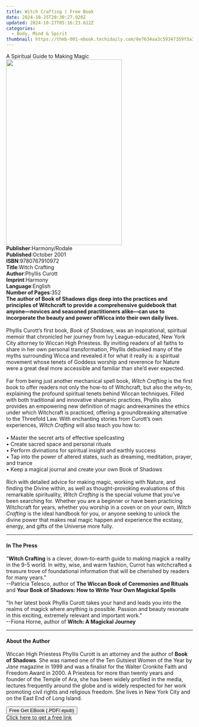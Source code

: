 ```yaml
---
title: Witch Crafting | Free Book
date: 2024-10-25T20:30:27.920Z
updated: 2024-10-27T05:16:23.612Z
categories:
  - Body, Mind & Spirit
thumbnail: https://thmb-001-ebook.techidaily.com/8e7634aa3c59347359f3a394cc064049302e172c13c46b98159c29dc0d3fcd08.jpg
---
```

<main id="book-container">
  <div class="flex flex-col">
    <div class="book-brief flex-1 py-6 px-4 sm:p-6 md:py-10 md:px-8">
      <!-- brief-->
      <div class="book-brief-main">A Spiritual Guide to Making Magic</div>
    </div>
    <div
      class="book-meta-info flex-1 grid gap-4 col-start-1 col-end-3 row-start-1 sm:mb-6 sm:grid-cols-4 lg:gap-6 lg:col-start-2 lg:row-end-6 lg:row-span-6 lg:mb-0"
    >
      <div
        class="book-meta-info-left place-content-center mt-4 p-4 text-sm leading-6 col-start-2 col-span-2 dark:text-slate-400"
      >
        <img
          class="w-full h-500 object-cover rounded-lg sm:h-255 sm:col-span-2 lg:col-span-full"
          src="https://img-001-ebook.techidaily.com/9d65bc9847747c17e50065556b080771cd801f53e97032150153b3252baaa3b7.jpg"
          alt=""
          width="312"
          height="500"
        />
      </div>
      <div
        class="book-meta-info-right mt-2 col-start-1 row-start-2 col-span-3 self-center"
      >
        <!-- meta data  -->
        <div class="flex flex-col px-4 md:px-8">
          <div class="flex-1">
            <strong>Publisher</strong>:<span class="px-2">Harmony/Rodale</span>
          </div>
          <div class="flex-1">
            <strong>Published</strong>:<span class="px-2">October 2001</span>
          </div>
          <div class="flex-1">
            <strong>ISBN</strong>:<span class="px-2">9780767910972</span>
          </div>
          <div class="flex-1">
            <strong>Title</strong>:<span class="px-2">Witch Crafting</span>
          </div>
          <div class="flex-1">
            <strong>Author</strong>:<span class="px-2">Phyllis Curott</span>
          </div>
          <div class="flex-1">
            <strong>Imprint</strong>:<span class="px-2">Harmony</span>
          </div>
          <div class="flex-1">
            <strong>Language</strong>:<span class="px-2">English</span>
          </div>
          <div class="flex-1">
            <strong>Number of Pages</strong>:<span class="px-2">352</span>
          </div>
        </div>
      </div>
    </div>
    <div class="book-description flex-1 py-6 px-4 sm:p-6 md:py-10 md:px-8">
      <div class="book-description-main">
        <div accordion-content="" id="description">
          <b
            >The author of Book of Shadows digs deep into the practices and
            principles of Witchcraft to provide a comprehensive guidebook that
            anyone—novices and seasoned practitioners alike—can use to
            incorporate the beauty and power ofWicca into their own daily
            lives.</b
          ><br /><br />Phyllis Curott’s first book, <i>Book of Shadows</i>, was
          an inspirational, spiritual memoir that chronicled her journey from
          Ivy League-educated, New York City attorney to Wiccan High Priestess.
          By inviting readers of all faiths to share in her own personal
          transformation, Phyllis debunked many of the myths surrounding Wicca
          and revealed it for what it really is: a spiritual movement whose
          tenets of Goddess worship and reverence for Nature were a great deal
          more accessible and familiar than she’d ever expected. <br /><br />Far
          from being just another mechanical spell book,
          <i>Witch Crafting</i> is the first book to offer readers not only the
          how-to of Witchcraft, but also the <i>why</i>-to, explaining the
          profound spiritual tenets behind Wiccan techniques. Filled with both
          traditional and innovative shamanic practices, Phyllis also provides
          an empowering new definition of magic and<b></b>reexamines the ethics
          under which Witchcraft is practiced, offering a groundbreaking
          alternative to the Threefold Law. With enchanting stories from
          Curott’s own experiences, <i>Witch Crafting</i> will also teach you
          how to:<br /><br />• Master the secret arts of effective
          spellcasting<br />• Create sacred space and personal rituals<br />•
          Perform divinations for spiritual insight and earthly success<br />•
          Tap into the power of altered states, such as dreaming, meditation,
          prayer, and trance<br />• Keep a magical journal and create your own
          Book of Shadows<br /><br />
          Rich with detailed advice for making magic, working with Nature, and
          finding the Divine within, as well as thought-provoking evaluations of
          this remarkable spirituality, <i>Witch Crafting</i> is the special
          volume that you’ve been searching for. Whether you are a beginner or
          have been practicing Witchcraft for years, whether you worship in a
          coven or on your own, <i>Witch Crafting</i> is the ideal handbook for
          you, or anyone seeking to unlock the divine power that makes real
          magic happen and experience the ecstasy, energy, and gifts of the
          Universe more fully.
        </div>
        <div class="accordion-fader"></div>
      </div>
    </div>
    <div class="book-excerpts flex-1 py-6 px-4 sm:p-6 md:py-10 md:px-8">
      <!-- excerpts-->
      <div class="book-excerpts-main">
        <hr />
        <h4 class="placeholder placeholder-heading">
          <span>In The Press</span>
        </h4>
        <p>
          "<b>Witch Crafting</b> is a clever, down-to-earth guide to making
          magick a reality in the 9-5 world. In witty, wise, and warm fashion,
          Currot has witchcrafted a treasure trove of foundational information
          that will be cherished by readers for many years."<br />--Patricia
          Telesco, author of <b>The Wiccan Book of Ceremonies</b><i> </i
          ><b>and Rituals</b> and
          <b
            >Your Book of Shadows: How to Write Your Own Magickal Spells<br /><br /></b
          >"In her latest book Phyllis Curott takes your hand and leads you into
          the realms of magick where anything is possible. Passion and beauty
          resonate in this exciting, extremely relevant and important work."<br />--Fiona
          Horne, author of <b>Witch: A Magickal Journey</b>
        </p>
      </div>
    </div>
    <div class="book-about-author flex-1 py-6 px-4 sm:p-6 md:py-10 md:px-8">
      <!-- about author-->
      <div class="book-main-author-main">
        <hr />
        <h4 class="placeholder placeholder-heading">
          <span>About the Author</span>
        </h4>
        <p>
          Wiccan High Priestess Phyllis Curott is an attorney and the author of
          <b>Book of Shadows</b>. She was named one of the Ten Gutsiest Women of
          the Year by <i>Jane</i> magazine in 1999 and was a finalist for the
          Walter Cronkite Faith and Freedom Award in 2000. A Priestess for more
          than twenty years and founder of the Temple of Ara, she has been
          widely profiled in the media, lectures frequently around the globe and
          is widely respected for her work promoting civil rights and religious
          freedom. She lives in New York City and on the East End of Long
          Island.
        </p>
      </div>
    </div>
    <div class="book-free-get flex-1 py-6 px-4 sm:p-6 md:py-10 md:px-8">
      <button
        id="btn-free-get"
        class="bg-blue-500 hover:bg-blue-700 text-white font-bold py-2 px-4 rounded"
      >
        Free Get EBook (.PDF/.epub)
      </button>
      <div id="countdown-display" class="px-2 text-lg mt-2"></div>
      <a
        id="free-link"
        class="hidden bg-blue-500 hover:bg-blue-700 text-white font-bold py-2 px-4 rounded"
        href="https://www.ebooks.com/en-us/book/191953/witch-crafting/phyllis-curott/"
        target="_blank"
        >Click here to get a free link</a
      >
    </div>
    <script>
      let countdownTime = 0;
      let countdownInterval = null;
      document
        .getElementById('btn-free-get')
        .addEventListener('click', startCountdown);
      function startCountdown() {
        countdownTime = new Date().getTime() + 60000 * 3;
        countdownInterval = setInterval(updateCountdown, 1000);
        document.getElementById('btn-free-get').disabled = true;
        document
          .getElementById('btn-free-get')
          .classList.add('bg-gray-500', 'cursor-not-allowed');
      }
      function updateCountdown() {
        let currentTime = new Date().getTime();
        let timeLeft = countdownTime - currentTime;
        let secondsLeft = Math.floor(timeLeft / 1000);
        document.getElementById('countdown-display').innerHTML =
          `Remaining time: ${secondsLeft} seconds.`;
        if (secondsLeft <= 0) {
          clearInterval(countdownInterval);
          document.getElementById('btn-free-get').classList.add('hidden');
          document.getElementById('free-link').classList.remove('hidden');
          document.getElementById('countdown-display').innerHTML = '';
        }
      }
    </script>
  </div>
</main>

<ins class="adsbygoogle"
      style="display:block"
      data-ad-client="ca-pub-7571918770474297"
      data-ad-slot="8358498916"
      data-ad-format="auto"
      data-full-width-responsive="true"></ins>
    